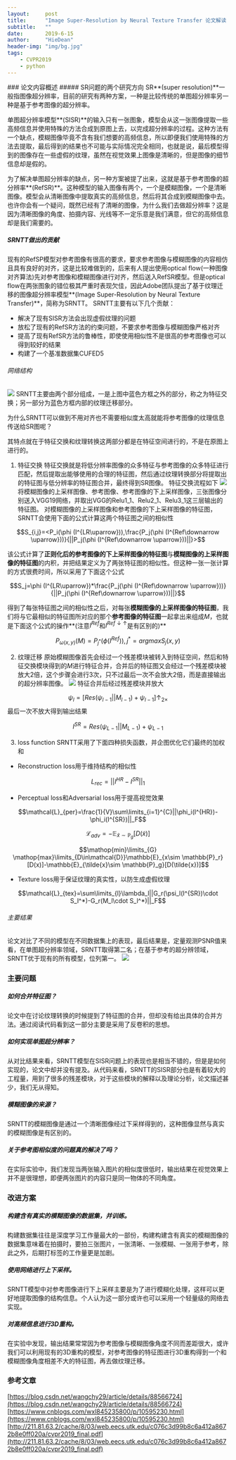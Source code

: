 ```yaml
---
layout:     post
title:      "Image Super-Resolution by Neural Texture Transfer 论文解读 "
subtitle:   ""
date:       2019-6-15
author:     "HieDean"
header-img: "img/bg.jpg"
tags:
    - CVPR2019
    - python
---
```

<head>
    <script src="https://cdn.mathjax.org/mathjax/latest/MathJax.js?config=TeX-AMS-MML_HTMLorMML" type="text/javascript"></script>
    <script type="text/x-mathjax-config">
        MathJax.Hub.Config({
            tex2jax: {
            skipTags: ['script', 'noscript', 'style', 'textarea', 'pre'],
            inlineMath: [['$','$']]
            }
        });
    </script>
</head>
### 论文内容概述
##### SR问题的两个研究方向
SR**(super resolution)**一般指图像超分辨率，目前的研究有两种方案，一种是比较传统的单图超分辨率另一种是基于参考图像的超分辨率。

单图超分辨率模型**(SISR)**的输入只有一张图象，模型会从这一张图像提取一些高频信息并使用特殊的方法合成到原图上去，以完成超分辨率的过程。这种方法有一个缺点，模糊图像毕竟不含有我们想要的高频信息，所以即便我们使用特殊的方法去提取，最后得到的结果也不可能与实际情况完全相同，也就是说，最后模型得到的图像存在一些虚假的纹理，虽然在视觉效果上图像是清晰的，但是图像的细节信息却是假的。

为了解决单图超分辨率的缺点，另一种方案被提了出来，这就是基于参考图像的超分辨率**(RefSR)**。这种模型的输入图像有两个，一个是模糊图像，一个是清晰图像。模型会从清晰图像中提取真实的高频信息，然后将其合成到模糊图像中去。也许你会有一个疑问，既然已经有了清晰的图像，为什么我们去做超分辨率？这是因为清晰图像的角度、拍摄内容、光线等不一定乐意是我们满意，但它的高频信息却是我们需要的。

##### SRNTT做出的贡献
现有的RefSP模型对参考图像有很高的要求，要求参考图像与模糊图像的内容相仿且具有良好的对齐，这是比较难做到的，后来有人提出使用optical flow(一种图像对齐算法)先对参考图像和模糊图像进行对齐，然后送入RefSR模型。但是optical flow在两张图象的错位极其严重时表现欠佳，因此Adobe团队提出了基于纹理迁移的图像超分辨率模型**(Image Super-Resolution by Neural Texture Transfer)**，简称为SRNTT。
SRNTT主要有以下几个贡献：
* 解决了现有SISR方法会出现虚假纹理的问题
* 放松了现有的RefSR方法的约束问题，不要求参考图像与模糊图像严格对齐
* 提高了现有RefSR方法的鲁棒性，即使使用相似性不是很高的参考图像也可以得到较好的结果
* 构建了一个基准数据集CUFED5

###### 网络结构
![](/img/SRNTT/structure.jpg)
SRNTT主要由两个部分组成，一是上图中蓝色方框之外的部分，称之为特征交换；另一部分为蓝色方框内部的纹理迁移部分。

为什么SRNTT可以做到不用对齐也不需要相似度太高就能将参考图像的纹理信息传送给SR图呢？ 

其特点就在于特征交换和纹理转换这两部分都是在特征空间进行的，不是在原图上进行的。

1. 特征交换
特征交换就是将低分辨率图像的众多特征与参考图像的众多特征进行匹配，然后提取出能够使用的合理的特征图，然后通过纹理转换部分将提取出的特征图与低分辨率的特征图合并，最终得到SR图像。
特征交换流程如下
![](/img/SRNTT/structure_2.png)
将模糊图像的上采样图像、参考图像、参考图像的下上采样图像，三张图像分别送入VGG19网络，并取出VGG的Relu1_1、Relu2_1、Relu3_1这三层输出的特征图。
对模糊图像的上采样图像和参考图像的下上采样图像的特征图，SRNTT会使用下面的公式计算这两个特征图之间的相似性

$$S_{i,j}=<P_i(\phi (I^{LR\uparrow})),\frac{P_j(\phi (I^{Ref\downarrow \uparrow}))}{||P_j(\phi (I^{Ref\downarrow \uparrow}))||}>$$

该公式计算了**正则化后的参考图像的下上采样图像的特征图**与**模糊图像的上采样图像的特征图**的内积，并把结果定义为了两张特征图的相似性。但这种一张一张计算的方式很费时间，所以采用了下面这个公式

$$S_j=\phi (I^{LR\uparrow})*\frac{P_j(\phi (I^{Ref\downarrow \uparrow}))}{||P_j(\phi (I^{Ref\downarrow \uparrow}))||}$$

得到了每张特征图之间的相似性之后，对每张**模糊图像的上采样图像的特征图**，我们将与它最相似的特征图所对应的那个**参考图像的特征图**一起拿出来组成$M$，也就是下面这个公式的操作**(注意$I^{Ref}$和$I^{Ref\downarrow\uparrow}$是有区别的)**

$$P_{\omega (x,y)}(M)=P_{j^*}(\phi (I^{Ref})),j^*=arg maxS_j(x,y)$$

2. 纹理迁移
原始模糊图像首先会经过一个残差模块被转入到特征空间，然后和特征交换模块得到的$M$进行特征合并，合并后的特征图又会经过一个残差模块被放大2倍，这个步骤会进行3次，只不过最后一次不会放大2倍，而是直接输出的超分辨率图像。
![](/img/SRNTT/structure_3.png)
特征合并后经过残差模块并放大

$$\psi_l=[Res(\psi_{l-1}||M_{l-1})+\psi_{l-1}]\uparrow _{2\times}$$
最后一次不放大得到输出结果

$$I^{SR}=Res(\psi_{L-1}||M_{L-1})+\psi_{L-1}$$

3. loss function
SRNTT采用了下面四种损失函数，并企图优化它们最终的加权和
* Reconstruction loss用于维持结构的相似性

$$L_{rec}=||I^{HR}-I^{SR}||_1$$

* Perceptual loss和Adversarial loss用于提高视觉效果

$$\mathcal{L}_{per}=\frac{1}{V}\sum\limits_{i=1}^{C}||\phi_i(I^{HR})-\phi_i(I^{SR})||_F$$

$$\mathcal{L}_{adv}=-\mathbb{E}_{\tilde{x}\sim \mathbb{P}_g}[D(\tilde{x})]$$

$$\mathop{min}\limits_{G} \mathop{max}\limits_{D\in\mathcal{D}}\mathbb{E}_{x\sim \mathbb{P}_r}[D(x)]-\mathbb{E}_{\tilde{x}\sim \mathbb{P}_g}[D(\tilde{x})]$$

* Texture loss用于保证纹理的真实性，以防生成虚假纹理

$$\mathcal{L}_{tex}=\sum\limits_{l}\lambda_l||G_r(\psi_l(I^{SR})\cdot S_l^*)-G_r(M_l\cdot S_l^*)||_F$$

###### 主要结果
论文对比了不同的模型在不同数据集上的表现，最后结果是，定量观测PSNR值来看，在单图超分辨率领域，SRNTT取得第二名；在基于参考的超分辨领域，SRNTT优于现有的所有模型，位列第一。
![](/img/SRNTT/res_compare.png)

### 主要问题
##### 如何合并特征图？
论文中在讨论纹理转换的时候提到了特征图的合并，但却没有给出具体的合并方法。通过阅读代码看到这一部分主要是采用了反卷积的思想。

##### 如何实现单图超分辨率？
从对比结果来看，SRNTT模型在SISR问题上的表现也是相当不错的，但是是如何实现的，论文中却并没有提及。从代码来看，SRNTT的SISR部分也是有着较大的工程量，用到了很多的残差模块，对于这些模块的解释以及理论分析，论文描述甚少，我们无从得知。

##### 模糊图像的来源？
SRNTT的模糊图像是通过一个清晰图像经过下采样得到的，这种图像显然与真实的模糊图像是有区别的。

##### 关于参考图相似度的问题真的解决了吗？
在实际实验中，我们发现当两张输入图片的相似度很低时，输出结果在视觉效果上并不是很理想，即便两张图片的内容只是同一物体的不同角度。

### 改进方案
##### 构建含有真实的模糊图像的数据集，并训练。
构建数据集往往是深度学习工作量最大的一部份，构建构建含有真实的模糊图像的数据集意味着在拍摄时，要拍三张图片，一张清晰、一张模糊、一张用于参考，除此之外，后期打标签的工作量更是加剧。
##### 使用网络进行上下采样。
SRNTT模型中对参考图像进行下上采样主要是为了进行模糊化处理，这样可以更好地提取图像的结构信息。个人认为这一部分或许也可以采用一个轻量级的网络去实现。
##### 对高频信息进行3D重构。
在实验中发现，输出结果常常因为参考图像与模糊图像角度不同而差距很大，或许我们可以利用现有的3D重构的模型，对参考图像的特征图进行3D重构得到一个和模糊图像角度相差不大的特征图，再去做纹理迁移。
### 参考文章
[https://blog.csdn.net/wangchy29/article/details/88566724](https://blog.csdn.net/wangchy29/article/details/88566724)
[https://www.cnblogs.com/wxl845235800/p/10595230.html](https://www.cnblogs.com/wxl845235800/p/10595230.html)
[http://211.81.63.2/cache/8/03/web.eecs.utk.edu/c076c3d99b8c6a412a8672b8e0ff020a/cvpr2019_final.pdf](http://211.81.63.2/cache/8/03/web.eecs.utk.edu/c076c3d99b8c6a412a8672b8e0ff020a/cvpr2019_final.pdf)
